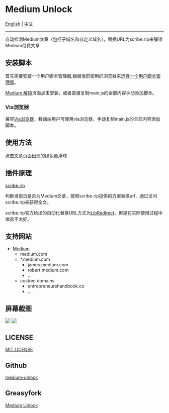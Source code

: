 # Medium Unlock
[English](https://github.com/yaaprogrammer/medium-unlock) | [中文](https://github.com/yaaprogrammer/medium-unlock/blob/main/README-zh.md)
___
自动检测Medium文章（包括子域名和自定义域名），替换URL为scribe.rip来解锁Medium付费文章
## 安装脚本
首先需要安装一个用户脚本管理器,根据当前使用的浏览器来[选择一个用户脚本管理器](https://greasyfork.org/zh-CN)。

[Medium 解锁](https://greasyfork.org/zh-CN/scripts/457837-medium%E8%A7%A3%E9%94%81)页面点击安装，或者直接复制main.js的全部内容手动添加脚本。

### Via浏览器
兼容[Via浏览器](https://viayoo.com/)，移动端用户可使用via浏览器，手动复制main.js的全部内容添加脚本。
## 使用方法
点击文章页面出现的绿色悬浮球
## 插件原理
[scribe.rip](https://scribe.rip)

判断当前页是否为Medium文章，按照scribe.rip提供的方案替换url，通过访问scribe.rip来获得全文。

scribe.rip官方给出的自动化替换URL方式为[LibRedirect](https://libredirect.codeberg.page/)，但是在实际使用过程中体验不太好。

## 支持网站
- [Medium](https://medium.com)
  - medium.com
  - *.medium.com
    - james.medium.com
    - robert.medium.com
    - ...
  - custom domains
    - entrepreneurshandbook.co
    - ...

## 屏幕截图
![](https://raw.githubusercontent.com/yaaprogrammer/medium-unlock/main/image/example-pc.png)
![](https://raw.githubusercontent.com/yaaprogrammer/medium-unlock/main/image/example-mobile.png)

## LICENSE
[MIT LICENSE](https://mit-license.org/)

## Github
[medium-unlock](https://github.com/yaaprogrammer/medium-unlock)

## Greasyfork
[Medium Unlock](https://greasyfork.org/scripts/457837-medium%E8%A7%A3%E9%94%81)